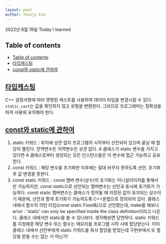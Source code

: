 ```yaml
---
layout: post
author: Younji Kim
---
```


2022년 8월 19일 Today I learned

## Table of contents
- [Table of contents](#table-of-contents)
- [타입캐스팅](#타입캐스팅)
- [const와 static에 관하여](#const와-static에-관하여)

## [타입캐스팅](#타입캐스팅)
C++ 권장사항에 따라 명명된 캐스트를 사용하여 데이터 타입을 변경시킬 수 있다. `static_cast`는 값을 확인하지 않고 유형을 변환한다. 그러므로 프로그래머는 정확성을 따져 사용에 유의해야 한다.

## [const와 static에 관하여](#const와-static에-관하여)
1. static 키워드 : 위치에 상관 없이 프로그램의 시작부터 선언되어 있으며 끝날 때 할당이 풀린다. 전역변수든 지역변수든 상관 없다. A 클래스가 static 변수를 가지고 있다면 A 클래스로부터 생성되는 모든 인스턴스들은 이 변수에 접근 가능하고 공유한다.
2. const 키워드 : 해당 변수를 초기화한 이후에는 절대 바꾸지 못하도록 선언. 초기화 후 값 변경을 못한다. 
3. const static 키워드 : const 멤버 변수(상수)의 초기화는 이니셜라이저를 통해서만 가능하지만, const static으로 선언되는 멤버변수는 선언과 동시에 초기화가 가능하다. const static 멤버변수는 클래스가 정의될 때 지정된 값이 유지되는 상수이기 때문에, 선언과 함게 초기화가 가능하도록 C++문법으로 정의되어 있다.
클래스 내에서 함수의 리턴 타입(const static Fixed&)으로 선언했는데, make를 해보니 error : 'static' can only be specified inside the class definition이라고 나온다. 클래스 내에서만 static을 쓸 수 있나보다. 생각해보면 당연하다. static 키워드를 지정해준 해당 변수 또는 함수는 메모리를 프로그램 시작 시에 할당받는다. 이미 클래스 내에서 선언부에게 static 키워드를 줘서 할당을 받았는데 구현부에서 또 할당을 받을 수는 없는 거 아닌가!